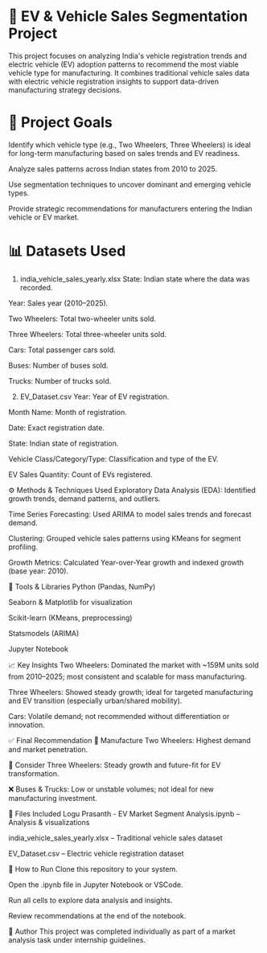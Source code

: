 # 🚗 EV & Vehicle Sales Segmentation Project
This project focuses on analyzing India's vehicle registration trends and electric vehicle (EV) adoption patterns to recommend the most viable vehicle type for manufacturing. It combines traditional vehicle sales data with electric vehicle registration insights to support data-driven manufacturing strategy decisions.

# 🎯 Project Goals
Identify which vehicle type (e.g., Two Wheelers, Three Wheelers) is ideal for long-term manufacturing based on sales trends and EV readiness.

Analyze sales patterns across Indian states from 2010 to 2025.

Use segmentation techniques to uncover dominant and emerging vehicle types.

Provide strategic recommendations for manufacturers entering the Indian vehicle or EV market.

# 📊 Datasets Used
1. india_vehicle_sales_yearly.xlsx
State: Indian state where the data was recorded.

Year: Sales year (2010–2025).

Two Wheelers: Total two-wheeler units sold.

Three Wheelers: Total three-wheeler units sold.

Cars: Total passenger cars sold.

Buses: Number of buses sold.

Trucks: Number of trucks sold.

2. EV_Dataset.csv
Year: Year of EV registration.

Month Name: Month of registration.

Date: Exact registration date.

State: Indian state of registration.

Vehicle Class/Category/Type: Classification and type of the EV.

EV Sales Quantity: Count of EVs registered.

⚙️ Methods & Techniques Used
Exploratory Data Analysis (EDA): Identified growth trends, demand patterns, and outliers.

Time Series Forecasting: Used ARIMA to model sales trends and forecast demand.

Clustering: Grouped vehicle sales patterns using KMeans for segment profiling.

Growth Metrics: Calculated Year-over-Year growth and indexed growth (base year: 2010).

🧠 Tools & Libraries
Python (Pandas, NumPy)

Seaborn & Matplotlib for visualization

Scikit-learn (KMeans, preprocessing)

Statsmodels (ARIMA)

Jupyter Notebook

📈 Key Insights
Two Wheelers: Dominated the market with ~159M units sold from 2010–2025; most consistent and scalable for mass manufacturing.

Three Wheelers: Showed steady growth; ideal for targeted manufacturing and EV transition (especially urban/shared mobility).

Cars: Volatile demand; not recommended without differentiation or innovation.

✅ Final Recommendation
🥇 Manufacture Two Wheelers: Highest demand and market penetration.

🥈 Consider Three Wheelers: Steady growth and future-fit for EV transformation.

❌ Buses & Trucks: Low or unstable volumes; not ideal for new manufacturing investment.

📁 Files Included
Logu Prasanth - EV Market Segment Analysis.ipynb – Analysis & visualizations

india_vehicle_sales_yearly.xlsx – Traditional vehicle sales dataset

EV_Dataset.csv – Electric vehicle registration dataset

🚀 How to Run
Clone this repository to your system.

Open the .ipynb file in Jupyter Notebook or VSCode.

Run all cells to explore data analysis and insights.

Review recommendations at the end of the notebook.

📌 Author
This project was completed individually as part of a market analysis task under internship guidelines.
